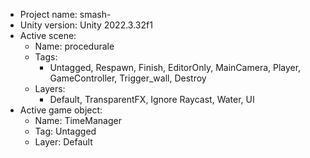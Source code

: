 <!-- UNITY CODE ASSIST INSTRUCTIONS START -->
- Project name: smash-
- Unity version: Unity 2022.3.32f1
- Active scene:
  - Name: procedurale
  - Tags:
    - Untagged, Respawn, Finish, EditorOnly, MainCamera, Player, GameController, Trigger_wall, Destroy
  - Layers:
    - Default, TransparentFX, Ignore Raycast, Water, UI
- Active game object:
  - Name: TimeManager
  - Tag: Untagged
  - Layer: Default
<!-- UNITY CODE ASSIST INSTRUCTIONS END -->